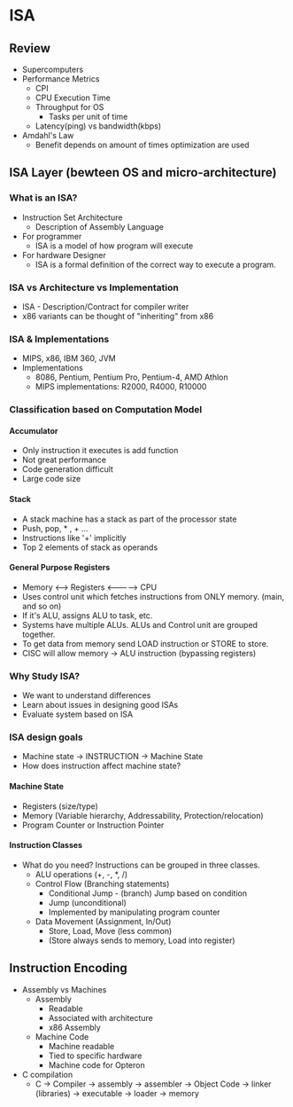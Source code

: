 # ISA

## Review
* Supercomputers
* Performance Metrics
	* CPI
	* CPU Execution Time
	* Throughput for OS 
		* Tasks per unit of time
	* Latency(ping) vs bandwidth(kbps)
* Amdahl's Law
	* Benefit depends on amount of times optimization are used

## ISA Layer (bewteen OS and micro-architecture)

### What is an ISA?
* Instruction Set Architecture
	* Description of Assembly Language
* For programmer
	* ISA is a model of how program will execute
* For hardware Designer
	* ISA is a formal definition of the correct way to execute a program.

### ISA vs Architecture vs Implementation
* ISA - Description/Contract for compiler writer
* x86 variants can be thought of "inheriting" from x86

### ISA & Implementations
* MIPS, x86, IBM 360, JVM
* Implementations
	* 8086, Pentium, Pentium Pro, Pentium-4, AMD Athlon
	* MIPS implementations: R2000, R4000, R10000

### Classification based on Computation Model

#### Accumulator

* Only instruction it executes is add function
* Not great performance
* Code generation difficult
* Large code size

#### Stack

* A stack machine has a stack as part of the processor state
* Push, pop, * , + ...
* Instructions like '+' implicitly
* Top 2 elements of stack as operands

#### General Purpose Registers
* Memory <--> Registers <-----> CPU
* Uses control unit which fetches instructions from ONLY memory. (main, and so on)
* If it's ALU, assigns ALU to task, etc. 
* Systems have multiple ALUs. ALUs and Control unit are grouped together.
* To get data from memory send LOAD instruction or STORE to store.
* CISC will allow memory -> ALU instruction (bypassing registers)

### Why Study ISA?
* We want to understand differences
* Learn about issues in designing good ISAs
* Evaluate system based on ISA

### ISA design goals
* Machine state -> INSTRUCTION -> Machine State
* How does instruction affect machine state?

#### Machine State
* Registers (size/type)
* Memory (Variable hierarchy, Addressability, Protection/relocation)
* Program Counter or Instruction Pointer

#### Instruction Classes

* What do you need? Instructions can be grouped in three classes.
	* ALU operations (+, -, *, /)
	* Control Flow (Branching statements)
		* Conditional Jump - (branch) Jump based on condition
		* Jump (unconditional)
		* Implemented by manipulating program counter
	* Data Movement (Assignment, In/Out)
		* Store, Load, Move (less common)
		* (Store always sends to memory, Load into register)

## Instruction Encoding
* Assembly vs Machines
	* Assembly
		* Readable
		* Associated with architecture
		* x86 Assembly
	* Machine Code
		* Machine readable
		* Tied to specific hardware
		* Machine code for Opteron
* C compilation
	* C -> Compiler -> assembly -> assembler -> Object Code -> linker (libraries) -> executable -> loader -> memory

